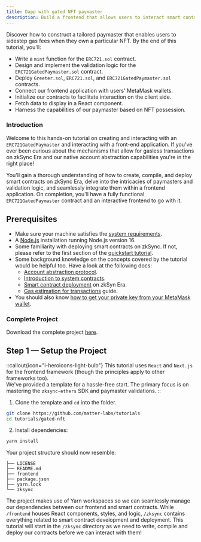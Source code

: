 ```yaml
---
title: Dapp with gated NFT paymaster
description: Build a frontend that allows users to interact smart contracts with zero transaction fees wif they hold an NFT.
---
```


Discover how to construct a tailored paymaster that enables users to sidestep gas fees when they own a particular NFT.
By the end of this tutorial, you'll:

- Write a `mint` function for the `ERC721.sol` contract.
- Design and implement the validation logic for the `ERC721GatedPaymaster.sol` contract.
- Deploy `Greeter.sol`, `ERC721.sol`, and `ERC721GatedPaymaster.sol` contracts.
- Connect our frontend application with users' MetaMask wallets.
- Initialize our contracts to facilitate interaction on the client side.
- Fetch data to display in a React component.
- Harness the capabilities of our paymaster based on NFT possession.

### Introduction

Welcome to this hands-on tutorial on creating and interacting with an `ERC721GatedPaymaster` and interacting with a
front-end application. If you've ever been curious about the mechanisms that allow for gasless transactions on zkSync
Era and our native account abstraction capabilities you're in the right place!

You'll gain a thorough understanding of how to create, compile, and deploy smart contracts on zkSync Era, delve into the
intricacies of paymasters and validation logic, and seamlessly integrate them within a frontend application. On
completion, you'll have a fully functional `ERC721GatedPaymaster` contract and an interactive frontend to go with it.

## Prerequisites

- Make sure your machine satisfies the [system
  requirements](https://github.com/matter-labs/era-compiler-solidity/tree/main#system-requirements).
- A [Node.js](https://nodejs.org/en/download) installation running Node.js version 16.
- Some familiarity with deploying smart contracts on zkSync. If not, please refer to the first section of the
  [quickstart tutorial](../../quick-start/hello-world.md).
- Some background knowledge on the concepts covered by the tutorial would be helpful too. Have a look at the following
  docs:
  - [Account abstraction protocol](../../developer-reference/account-abstraction.md).
  - [Introduction to system contracts](../../developer-reference/system-contracts.md).
  - [Smart contract deployment](../../developer-reference/contract-deployment.md) on zkSyn Era.
  - [Gas estimation for transactions](../../developer-reference/fee-model.md#gas-estimation-for-transactions) guide.
- You should also know [how to get your private key from your MetaMask
  wallet](https://support.metamask.io/hc/en-us/articles/360015289632-How-to-export-an-account-s-private-key).

### Complete Project

Download the complete project [here](https://github.com/matter-labs/tutorials/tree/main/gated-nft).


## Step 1 — Setup the Project

::callout{icon="i-heroicons-light-bulb"}
This tutorial uses `React` and `Next.js` for the frontend framework (though the principles apply to other frameworks
  too).</br>
We've provided a template for a hassle-free start. The primary focus is on mastering the `zksync-ethers` SDK and
paymaster validations. 
::

1. Clone the template and `cd` into the folder.

```bash
git clone https://github.com/matter-labs/tutorials
cd tutorials/gated-nft
```

2. Install dependencies:

```bash
yarn install
```

Your project structure should now resemble:

```text
├── LICENSE
├── README.md
├── frontend
├── package.json
├── yarn.lock
└── zksync
```

The project makes use of Yarn workspaces so we can seamlessly manage our dependencies between our frontend and smart
contracts. While `/frontend` houses React components, styles, and logic, `/zksync` contains everything related to smart
contract development and deployment. This tutorial will start in the `/zksync` directory as we need to write, compile
and deploy our contracts before we can interact with them!
